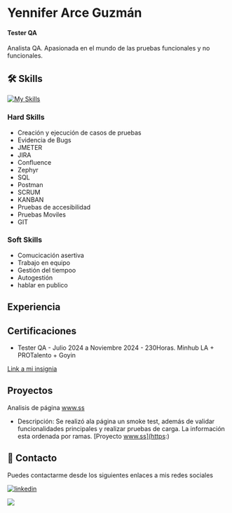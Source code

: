 
# Yennifer Arce Guzmán
#### Tester QA
Analista QA. Apasionada en el mundo de las pruebas funcionales y no funcionales.






## 🛠 Skills
[![My Skills](https://skillicons.dev/icons?i=mysql,js,postman,git,github,figma&theme=light)](https://skillicons.dev)

### Hard Skills 
- Creación y ejecución de casos de pruebas
- Evidencia de Bugs
- JMETER
- JIRA
- Confluence
- Zephyr
- SQL
- Postman
- SCRUM 
- KANBAN
- Pruebas de accesibilidad
- Pruebas Moviles
- GIT 

### Soft Skills 
- Comucicación asertiva
- Trabajo en equipo 
- Gestión del tiempoo
- Autogestión 
- hablar en publico 
## Experiencia 
## Certificaciones

- Tester QA - Julio 2024 a Noviembre 2024 - 230Horas.
Minhub LA + PROTalento + Goyin

[Link a mi insignia](hhtps://)

## Proyectos 

Analisis de página www.ss
- Descripción: Se realizó ala página un smoke test, además de validar funcionalidades principales y realizar pruebas de carga. La información esta ordenada por ramas.
[Proyecto www.ss](https:)
## 🚀 Contacto
Puedes contactarme desde los siguientes enlaces a mis redes sociales 


[![linkedin](https://img.shields.io/badge/linkedin-0A66C2?style=for-the-badge&logo=linkedin&logoColor=white)](https://www.linkedin.com/)

<a href="mailto:dalimistura@gmail.com"><img src="https://img.shields.io/badge/Gmail-D14836?style=for-the-badge&logo=gmail&logoColor=white"/></a>
